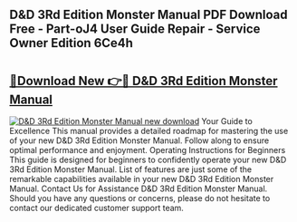 ## D&D 3Rd Edition Monster Manual PDF Download Free - Part-oJ4 User Guide Repair - Service Owner Edition 6Ce4h

# <h2><a href="http://bc13474.oget.top/?id=D%26D+3Rd+Edition+Monster+Manual">🔗Download New 👉🔴 D&D 3Rd Edition Monster Manual</a></h2>

[![D&D 3Rd Edition Monster Manual new download](https://i.imgur.com/5g1atiW.png)](http://bc13474.oget.top/?id=D%26D+3Rd+Edition+Monster+Manual)
Your Guide to Excellence This manual provides a detailed roadmap for mastering the use of your new D&D 3Rd Edition Monster Manual. Follow along to ensure optimal performance and enjoyment. Operating Instructions for Beginners This guide is designed for beginners to confidently operate your new D&D 3Rd Edition Monster Manual. List of features are just some of the remarkable capabilities available in your new D&D 3Rd Edition Monster Manual. Contact Us for Assistance D&D 3Rd Edition Monster Manual. Should you have any questions or concerns, please do not hesitate to contact our dedicated customer support team.
